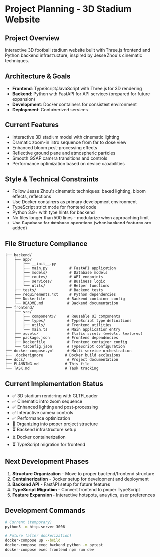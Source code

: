 # Project Planning - 3D Stadium Website

## Project Overview
Interactive 3D football stadium website built with Three.js frontend and Python backend infrastructure, inspired by Jesse Zhou's cinematic techniques.

## Architecture & Goals
- **Frontend**: TypeScript/JavaScript with Three.js for 3D rendering
- **Backend**: Python with FastAPI for API services (prepared for future expansion)
- **Development**: Docker containers for consistent environment
- **Deployment**: Containerized services

## Current Features
- Interactive 3D stadium model with cinematic lighting
- Dramatic zoom-in intro sequence from far to close view
- Enhanced bloom post-processing effects
- Reflective ground plane and atmospheric particles
- Smooth GSAP camera transitions and controls
- Performance optimization based on device capabilities

## Style & Technical Constraints
- Follow Jesse Zhou's cinematic techniques: baked lighting, bloom effects, reflections
- Use Docker containers as primary development environment
- TypeScript strict mode for frontend code
- Python 3.9+ with type hints for backend
- No files longer than 500 lines - modularize when approaching limit
- Use Supabase for database operations (when backend features are added)

## File Structure Compliance
```
├── backend/
│   ├── app/
│   │   ├── __init__.py
│   │   ├── main.py          # FastAPI application
│   │   ├── models/          # Database models
│   │   ├── routes/          # API endpoints
│   │   ├── services/        # Business logic
│   │   └── utils/           # Helper functions
│   ├── tests/               # Backend tests
│   ├── requirements.txt     # Python dependencies
│   ├── Dockerfile          # Backend container config
│   └── README.md           # Backend documentation
├── frontend/
│   ├── src/
│   │   ├── components/     # Reusable UI components
│   │   ├── types/          # TypeScript type definitions
│   │   ├── utils/          # Frontend utilities
│   │   └── main.ts         # Main application entry
│   ├── assets/             # Static assets (models, textures)
│   ├── package.json        # Frontend dependencies
│   ├── Dockerfile          # Frontend container config
│   └── tsconfig.json       # TypeScript configuration
├── docker-compose.yml      # Multi-service orchestration
├── .dockerignore          # Docker build exclusions
├── docs/                   # Project documentation
├── PLANNING.md            # This file
└── TASK.md                # Task tracking
```

## Current Implementation Status
- ✅ 3D stadium rendering with GLTFLoader
- ✅ Cinematic intro zoom sequence
- ✅ Enhanced lighting and post-processing
- ✅ Interactive camera controls
- ✅ Performance optimization
- 🔄 Organizing into proper project structure
- ⏳ Backend infrastructure setup
- ⏳ Docker containerization
- ⏳ TypeScript migration for frontend

## Next Development Phases
1. **Structure Organization** - Move to proper backend/frontend structure
2. **Containerization** - Docker setup for development and deployment  
3. **Backend API** - FastAPI setup for future features
4. **TypeScript Migration** - Convert frontend to proper TypeScript
5. **Feature Expansion** - Interactive hotspots, analytics, user preferences

## Development Commands
```bash
# Current (temporary)
python3 -m http.server 3006

# Future (after dockerization)
docker-compose up --build
docker-compose exec backend python -m pytest
docker-compose exec frontend npm run dev
```